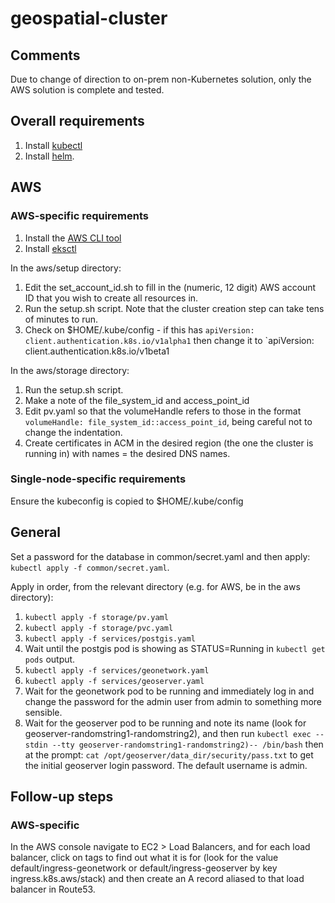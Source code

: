 # geospatial-cluster
## Comments
Due to change of direction to on-prem non-Kubernetes solution, only the AWS solution is complete and tested.
## Overall requirements
1. Install [kubectl](https://kubernetes.io/docs/tasks/tools/)
2. Install [helm](https://helm.sh/docs/intro/install/#through-package-managers).
## AWS
### AWS-specific requirements
1. Install the [AWS CLI tool](https://docs.aws.amazon.com/cli/latest/userguide/getting-started-install.html)
2. Install [eksctl](https://eksctl.io/introduction/#installation)

In the aws/setup directory:
1. Edit the set_account_id.sh to fill in the (numeric, 12 digit) AWS account ID that you wish to create all resources in.
2. Run the setup.sh script. Note that the cluster creation step can take tens of minutes to run.
3. Check on $HOME/.kube/config - if this has `apiVersion: client.authentication.k8s.io/v1alpha1` then change it to `apiVersion: client.authentication.k8s.io/v1beta1

In the aws/storage directory:
1. Run the setup.sh script.
2. Make a note of the file_system_id and access_point_id
3. Edit pv.yaml so that the volumeHandle refers to those in the format `volumeHandle: file_system_id::access_point_id`, being careful not to change the indentation.
4. Create certificates in ACM in the desired region (the one the cluster is running in) with names = the desired DNS names.

### Single-node-specific requirements
Ensure the kubeconfig is copied to $HOME/.kube/config
## General
Set a password for the database in common/secret.yaml and then apply: `kubectl apply -f common/secret.yaml`.

Apply in order, from the relevant directory (e.g. for AWS, be in the aws directory): 
1. `kubectl apply -f storage/pv.yaml`
2. `kubectl apply -f storage/pvc.yaml`
3. `kubectl apply -f services/postgis.yaml`
4. Wait until the postgis pod is showing as STATUS=Running in `kubectl get pods` output.
5. `kubectl apply -f services/geonetwork.yaml`
6. `kubectl apply -f services/geoserver.yaml`
7. Wait for the geonetwork pod to be running and immediately log in and change the password for the admin user from admin to something more sensible.
8. Wait for the geoserver pod to be running and note its name (look for geoserver-randomstring1-randomstring2), and then run `kubectl exec --stdin --tty geoserver-randomstring1-randomstring2)-- /bin/bash` then at the prompt: `cat /opt/geoserver/data_dir/security/pass.txt` to get the initial geoserver login password. The default username is admin.

## Follow-up steps
### AWS-specific
In the AWS console navigate to EC2 > Load Balancers, and for each load balancer, click on tags to find out what it is for (look for the value default/ingress-geonetwork or default/ingress-geoserver by key ingress.k8s.aws/stack) and then create an A record aliased to that load balancer in Route53.


